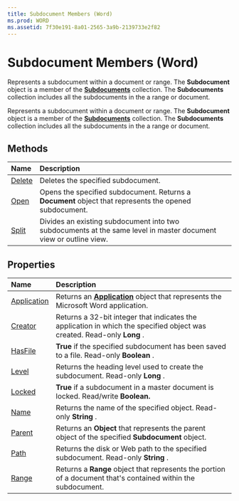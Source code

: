```yaml
---
title: Subdocument Members (Word)
ms.prod: WORD
ms.assetid: 7f30e191-8a01-2565-3a9b-2139733e2f82
---
```



# Subdocument Members (Word)
Represents a subdocument within a document or range. The  **Subdocument** object is a member of the **[Subdocuments](subdocuments-object-word.md)** collection. The **Subdocuments** collection includes all the subdocuments in the a range or document.

Represents a subdocument within a document or range. The  **Subdocument** object is a member of the **[Subdocuments](subdocuments-object-word.md)** collection. The **Subdocuments** collection includes all the subdocuments in the a range or document.


## Methods



|**Name**|**Description**|
|:-----|:-----|
|[Delete](subdocument-delete-method-word.md)|Deletes the specified subdocument.|
|[Open](subdocument-open-method-word.md)|Opens the specified subdocument. Returns a  **Document** object that represents the opened subdocument.|
|[Split](subdocument-split-method-word.md)|Divides an existing subdocument into two subdocuments at the same level in master document view or outline view.|

## Properties



|**Name**|**Description**|
|:-----|:-----|
|[Application](subdocument-application-property-word.md)|Returns an  **[Application](application-object-word.md)** object that represents the Microsoft Word application.|
|[Creator](subdocument-creator-property-word.md)|Returns a 32-bit integer that indicates the application in which the specified object was created. Read-only  **Long** .|
|[HasFile](subdocument-hasfile-property-word.md)| **True** if the specified subdocument has been saved to a file. Read-only **Boolean** .|
|[Level](subdocument-level-property-word.md)|Returns the heading level used to create the subdocument. Read-only  **Long** .|
|[Locked](subdocument-locked-property-word.md)| **True** if a subdocument in a master document is locked. Read/write **Boolean.**|
|[Name](subdocument-name-property-word.md)|Returns the name of the specified object. Read-only  **String** .|
|[Parent](subdocument-parent-property-word.md)|Returns an  **Object** that represents the parent object of the specified **Subdocument** object.|
|[Path](subdocument-path-property-word.md)|Returns the disk or Web path to the specified subdocument. Read-only  **String** .|
|[Range](subdocument-range-property-word.md)|Returns a  **Range** object that represents the portion of a document that's contained within the subdocument.|

